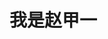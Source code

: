 <!--
 * @Author: your name
 * @Date: 2020-12-08 09:30:54
 * @LastEditTime: 2020-12-08 09:31:17
 * @LastEditors: Please set LastEditors
 * @Description: In User Settings Edit
 * @FilePath: \day02\Grjj.github.io\index.md
-->
# 我是赵甲一